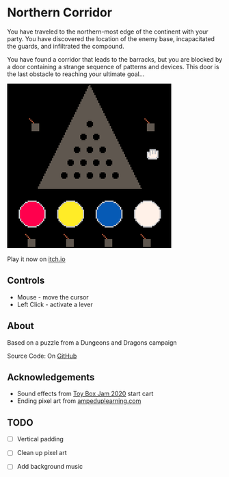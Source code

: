 # Northern Corridor
You have traveled to the northern-most edge of the continent with your party. You have discovered
the location of the enemy base, incapacitated the guards, and infiltrated the compound.

You have found a corridor that leads to the barracks, but you are blocked by a door containing a strange
sequence of patterns and devices. This door is the last obstacle to reaching your ultimate goal...

[![Gray triangular rune with levers on either side. Four orbs of different colors underneath with 4 corresponding levers.](screenshots/cover.png)](https://caterpillargames.itch.io/northern-corridor)

Play it now on [itch.io](https://caterpillargames.itch.io/northern-corridor)

## Controls
* Mouse - move the cursor
* Left Click - activate a lever




## About

Based on a puzzle from a Dungeons and Dragons campaign

Source Code: On [GitHub](https://github.com/CaterpillarGames/pico8-games/tree/master/carts/northern-corridor)

## Acknowledgements
* Sound effects from [Toy Box Jam 2020](https://itch.io/jam/toy-box-jam-2020) start cart
* Ending pixel art from [ampeduplearning.com](https://ampeduplearning.com/santa-christmas-long-division-with-remainders-pixel-art-mystery-picture-editable/)


## TODO
- [ ] Vertical padding
- [ ] Clean up pixel art
- [ ] Add background music

